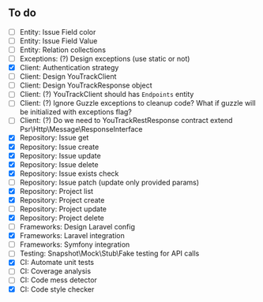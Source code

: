 ## To do

- [ ] Entity: Issue Field color
- [ ] Entity: Issue Field Value
- [ ] Entity: Relation collections
- [ ] Exceptions: (?) Design exceptions (use static or not)
- [x] Client: Authentication strategy
- [ ] Client: Design YouTrackClient
- [ ] Client: Design YouTrackResponse object
- [ ] Client: (?) YouTrackClient should has `Endpoints` entity
- [ ] Client: (?) Ignore Guzzle exceptions to cleanup code? What if guzzle will be initialized with exceptions flag?
- [ ] Client: (?) Do we need to YouTrackRestResponse contract extend Psr\Http\Message\ResponseInterface
- [x] Repository: Issue get
- [x] Repository: Issue create
- [x] Repository: Issue update
- [x] Repository: Issue delete
- [x] Repository: Issue exists check
- [ ] Repository: Issue patch (update only provided params)
- [x] Repository: Project list
- [x] Repository: Project create
- [ ] Repository: Project update
- [x] Repository: Project delete
- [ ] Frameworks: Design Laravel config
- [x] Frameworks: Laravel integration
- [ ] Frameworks: Symfony integration
- [ ] Testing: Snapshot\Mock\Stub\Fake testing for API calls
- [x] CI: Automate unit tests
- [ ] CI: Coverage analysis
- [ ] CI: Code mess detector
- [x] CI: Code style checker
